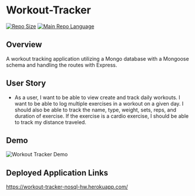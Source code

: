 # Workout-Tracker
[![Repo Size](https://img.shields.io/github/repo-size/traviscult/Workout-Tracker?style=plastic)](https://github.com/traviscult/Workout-Tracker)
[![Main Repo Language](https://img.shields.io/github/languages/top/traviscult/Workout-Tracker?style=plastic)](https://github.com/traviscult/Workout-Tracker)

## Overview 

A workout tracking application utilizing a Mongo database with a Mongoose schema and handling the routes with Express.

## User Story

* As a user, I want to be able to view create and track daily workouts. I want to be able to log multiple exercises in a workout on a given day. I should also be able to track the name, type, weight, sets, reps, and duration of exercise. If the exercise is a cardio exercise, I should be able to track my distance traveled.

## Demo

![Workout Tracker Demo](Demo/WorkoutDemo.gif)

## Deployed Application Links

https://workout-tracker-nosql-hw.herokuapp.com/

